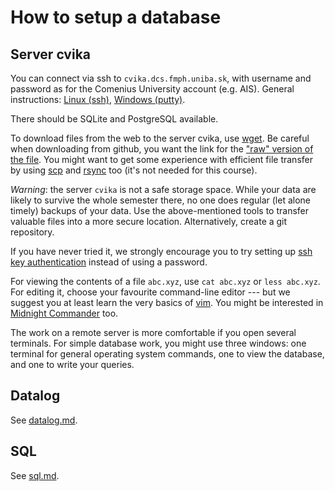# How to setup a database

## Server cvika

You can connect via ssh to `cvika.dcs.fmph.uniba.sk`, with username and password as for the Comenius University account (e.g. AIS).
General instructions: [Linux (ssh)](https://www.ssh.com/ssh/command/#using-the-linux-client), [Windows (putty)](https://www.ssh.com/ssh/putty/windows/).


There should be SQLite and PostgreSQL available.

To download files from the web to the server cvika, use [wget](https://www.gnu.org/software/wget/manual/wget.html). Be careful when downloading from github, you want the link for the ["raw" version of the file](https://docs.github.com/en/enterprise-cloud@latest/repositories/working-with-files/using-files/viewing-a-file#viewing-or-copying-the-raw-file-content).
You might want to get some experience with efficient file transfer by using [scp](https://linuxize.com/post/how-to-use-scp-command-to-securely-transfer-files/) and [rsync](https://linuxtechlab.com/files-transfer-scp-rsync-commands/) too (it's not needed for this course).

*Warning*: the server `cvika` is not a safe storage space. While your data are likely to survive the whole semester there, no one does regular (let alone timely) backups of your data. Use the above-mentioned tools to transfer valuable files into a more secure location. Alternatively, create a git repository.

If you have never tried it, we strongly encourage you to try setting up [ssh key authentication](https://www.ssh.com/ssh/key/) instead of using a password.

For viewing the contents of a file `abc.xyz`, use `cat abc.xyz` or `less abc.xyz`. For editing it, choose your favourite command-line editor --- but we suggest you at least learn the very basics of [vim](https://opensource.com/article/19/3/getting-started-vim). You might be interested in [Midnight Commander](https://midnight-commander.org/) too.

The work on a remote server is more comfortable if you open several terminals. For simple database work, you might use three windows: one terminal for general operating system commands, one to view the database, and one to write your queries.

## Datalog

See [datalog.md](./datalog.md).

## SQL

See [sql.md](./sql.md).

